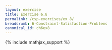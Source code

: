 ```yaml
---
layout: exercise
title: Exercise 6.8
permalink: /csp-exercises/ex_8/
breadcrumb: 6-Constraint-Satisfaction-Problems
canonical_id: ch6ex8
---
```


{% include mathjax_support %}

